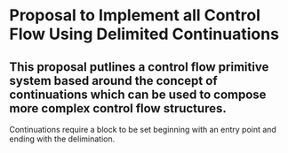 Proposal to Implement all Control Flow Using Delimited Continuations
===

This proposal putlines a control flow primitive system based around the concept of continuations which can be used to compose more complex control flow structures.
---

Continuations require a block to be set beginning with an entry point and ending with the delimination.